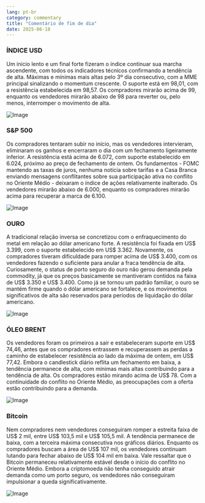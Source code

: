 ```yaml
---
lang: pt-br
category: commentary
title: "Comentário de fim de dia"
date: 2025-06-18
---
```


### ÍNDICE USD

Um início lento e um final forte fizeram o índice continuar sua marcha ascendente, com todos os indicadores técnicos confirmando a tendência de alta. Máximas e mínimas mais altas pelo 3º dia consecutivo, com a MME principal sinalizando o momentum crescente. O suporte está em 98,01, com a resistência estabelecida em 98,57. Os compradores mirarão acima de 99, enquanto os vendedores mirarão abaixo de 98 para reverter ou, pelo menos, interromper o movimento de alta.

![Image](https://markleighedu.github.io/img/Jun-2025/18-Jun-2025/usdindex.jpg)

### S&P 500

Os compradores tentaram subir no início, mas os vendedores intervieram, eliminaram os ganhos e encerraram o dia com um fechamento ligeiramente inferior. A resistência está acima de 6.072, com suporte estabelecido em 6.024, próximo ao preço de fechamento de ontem. Os fundamentos - FOMC mantendo as taxas de juros, nenhuma notícia sobre tarifas e a Casa Branca enviando mensagens conflitantes sobre sua participação ativa no conflito no Oriente Médio - deixaram o índice de ações relativamente inalterado. Os vendedores mirarão abaixo de 6.000, enquanto os compradores mirarão acima para recuperar a marca de 6.100.

![Image](https://markleighedu.github.io/img/Jun-2025/18-Jun-2025/sp500.jpg)

### OURO

A tradicional relação inversa se concretizou com o enfraquecimento do metal em relação ao dólar americano forte. A resistência foi fixada em US$ 3.399, com o suporte estabelecido em US$ 3.362. Novamente, os compradores tiveram dificuldade para romper acima de US$ 3.400, com os vendedores fazendo o suficiente para anular a fraca tendência de alta. Curiosamente, o status de porto seguro do ouro não gerou demanda pela commodity, já que os preços basicamente se mantiveram contidos na faixa de US$ 3.350 e US$ 3.400. Como já se tornou um padrão familiar, o ouro se mantém firme quando o dólar americano se fortalece, e os movimentos significativos de alta são reservados para períodos de liquidação do dólar americano.

![Image](https://markleighedu.github.io/img/Jun-2025/18-Jun-2025/gold.jpg)

### ÓLEO BRENT

Os vendedores foram os primeiros a sair e estabeleceram suporte em US$ 74,46, antes que os compradores entrassem e recuperassem as perdas a caminho de estabelecer resistência ao lado da máxima de ontem, em US$ 77,42. Embora o candlestick diário reflita um fechamento em baixa, a tendência permanece de alta, com mínimas mais altas contribuindo para a tendência de alta. Os compradores estão mirando acima de US$ 78. Com a continuidade do conflito no Oriente Médio, as preocupações com a oferta estão contribuindo para a demanda.

![Image](https://markleighedu.github.io/img/Jun-2025/18-Jun-2025/brentoil.jpg)

### Bitcoin

Nem compradores nem vendedores conseguiram romper a estreita faixa de US$ 2 mil, entre US$ 103,5 mil e US$ 105,5 mil. A tendência permanece de baixa, com a terceira máxima consecutiva nos gráficos diários. Enquanto os compradores buscam a área de US$ 107 mil, os vendedores continuam lutando para fechar abaixo de US$ 104 mil em baixa. Vale ressaltar que o Bitcoin permaneceu relativamente estável desde o início do conflito no Oriente Médio. Embora a criptomoeda não tenha conseguido atrair demanda como um porto seguro, os vendedores não conseguiram impulsionar a queda significativamente.

![Image](https://markleighedu.github.io/img/Jun-2025/18-Jun-2025/bitcoin.jpg)

